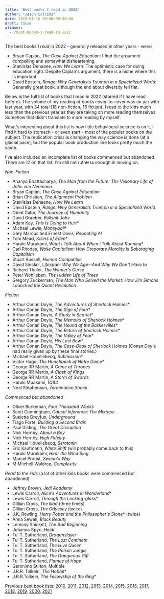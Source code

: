 ```yaml
---
title: 'Best books I read in 2022'
author: "Jason Collins"
date: 2023-01-10 09:00:00+10:00
draft: false
aliases:
  - /best-books-i-read-in-2022
---
```

The best books I <em>read</em> in 2022 - generally released in other years - were:

- Bryan Caplan, *The Case Against Education*: I find the argument compelling and somewhat disheartening.
- Stanlislas Dehaene, *How We Learn*: The optimistic case for doing education right. Despite Caplan's argument, there is a niche where this is important.
- David Epstein, *Range: Why Generalists Triumph in a Specialized World*: Generally great book, although the end about diversity fell flat.

Below is the full list of books that I read in 2022 (starred if I have read before). The volume of my reading of books cover-to-cover was on par with last year, with 34 total (18 non-fiction, 16 fiction). I read to the kids much less than the previous year as they are taking on more reading themselves. Somehow that didn't translate to more reading by myself.

What's interesting about this list is how little behavioural science is on it. I find it hard to stomach - or even start - most of the popular books on the subject. The replication crisis is changing the way science is done (at a glacial pace), but the popular book production line looks pretty much the same.

I've also included an incomplete list of books commenced but abandoned. There are 12 on that list. I'm still not ruthless enough in moving on.

*Non-Fiction*

- Ananyo Bhattacharya, *The Man from the Future: The Visionary Life of John von Neumann*
- Bryan Caplan, *The Case Against Education*
- Brian Christian, *The Alignment Problem*
- Stanlislas Dehaene, *How We Learn*
- David Epstein, *Range: Why Generalists Triumph in a Specialized World*
- Oded Galor, *The Journey of Humanity*
- David Graeber, *Bullshit Jobs*
- Adam Kay, *This Is Going to Hurt*\*
- Michael Lewis, *Moneyball*\*
- Gary Marcus and Ernest Davis, *Rebooting AI*
- Tom Mead, *Killers of Eden*\*
- Haruki Murakami, *What I Talk About When I Talk About Running*\*
- Carl Rhodes, *Woke Capitalism: How Corporate Morality is Sabotaging Capitalism*
- Stuart Russell, *Human Compatible*
- David Sinclair, *Lifespan: Why We Age--And Why We Don't Have to*
- Richard Thaler, *The Winner's Curse*
- Peter Wohlleben, *The Hidden Life of Trees*
- Gregory Zuckerman, *The Man Who Solved the Market: How Jim Simons Launched the Quant Revolution*

*Fiction*

- Arthur Conan Doyle, *The Adventures of Sherlock Holmes*\*
- Arthur Conan Doyle, *The Sign of Four*\*
- Arthur Conan Doyle, *A Study in Scarlet*\*
- Arthur Conan Doyle, *The Memoirs of Sherlock Holmes*\*
- Arthur Conan Doyle, *The Hound of the Baskervilles*\*
- Arthur Conan Doyle, *The Return of Sherlock Holmes*\*
- Arthur Conan Doyle, *The Valley of Fear*\*
- Arthur Conan Doyle, *His Last Bow*\*
- Arthur Conan Doyle, *The Case-Book of Sherlock Holmes* (Conan Doyle had really given up by these final stories.)
- Michael Houellebecq, *Submission*\*
- Victor Hugo, *The Hunchback of Notre Dame*\*
- George RR Martin, *A Game of Thrones*
- George RR Martin, *A Clash of Kings*
- George RR Martin, *A Storm of Swords*
- Haruki Muakami, *1Q84*
- Neal Stephenson, *Termination Shock*

*Commenced but abandoned*

- Oliver Burkeman, *Four Thousand Weeks*
- Scott Cunningham, *Causal Inference: The Mixtape*
- Suelette Dreyfus, *Underground*
- Tiago Forte, *Building a Second Brain*
- Paul Gilding, *The Great Disruption*
- Nick Hornby, *About a Boy*
- Nick Hornby, *High Fidelity*
- Michael Houellebecq, *Serotonin*
- Eric Kaufmann, *White Shift* (will probably come back to this)
- Haruki Murakami, *Hear the Wind Sing*
- Marcel Proust, *Swann's Way*
- M Mitchell Waldrop, *Complexity*

*Read to the kids* (a lot of other kids books were commenced but abandoned)

- Jeffrey Brown, *Jedi Academy*
- Lewis Carroll, *Alice's Adventures in Wonderland*\*
- Lewis Carroll, *Through the Looking-glass*\*
- Gillian Cross, *The Iliad* (three times)
- Gillian Cross, *The Odyssey* (twice)
- J.K. Rowling, *Harry Potter and the Philosopher's Stone*\* (twice)
- Anna Sewell, *Black Beauty*
- Lemony Snickett, *The Bad Beginning*
- Johanna Spyri, *Heidi*
- Tui T. Sutherland, *Dragonslayer*
- Tui T. Sutherland, *The Lost Continent*
- Tui T. Sutherland, *The Hive Queen*
- Tui T. Sutherland, *The Poison Jungle*
- Tui T. Sutherland, *The Dangerous Gift*
- Tui T. Sutherland, *Flames of Hope*
- Geronimo Stilton, Multiple
- J.R.R. Tolkein, *The Hobbit*\*
- J.R.R.Tolkein, *The Fellowship of the Ring*\*

Previous best book lists: [2010](/posts/top-10-books-in-2010.md), [2011](/posts/best-books-i-read-in-2011.md), [2012](/posts/the-best-books-i-read-in-2012.md), [2013](/posts/best-books-i-read-in-2013.md), [2014](/posts/best-books-i-read-in-2014.md), [2015](/posts/best-books-i-read-in-2015.md), [2016](/posts/best-books-i-read-in-2016.md), [2017](/posts/best-books-i-read-in-2017.md), [2018](/posts/books-i-read-in-2018.md), [2019](/posts/best-books-i-read-in-2019.md), [2020](/posts/best-books-i-read-in-2020.md), [2021](/posts/best-books-i-read-in-2021.md)
